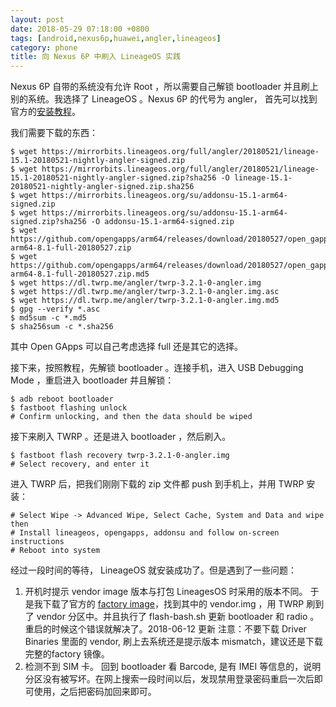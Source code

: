 ```yaml
---
layout: post
date: 2018-05-29 07:18:00 +0800
tags: [android,nexus6p,huawei,angler,lineageos]
category: phone
title: 向 Nexus 6P 中刷入 LineageOS 实践
---
```


Nexus 6P 自带的系统没有允许 Root ，所以需要自己解锁 bootloader 并且刷上别的系统。我选择了 LineageOS 。Nexus 6P 的代号为 angler， 首先可以找到官方的[安装教程](https://wiki.lineageos.org/devices/angler/install)。

我们需要下载的东西：

```shell
$ wget https://mirrorbits.lineageos.org/full/angler/20180521/lineage-15.1-20180521-nightly-angler-signed.zip
$ wget https://mirrorbits.lineageos.org/full/angler/20180521/lineage-15.1-20180521-nightly-angler-signed.zip?sha256 -O lineage-15.1-20180521-nightly-angler-signed.zip.sha256
$ wget https://mirrorbits.lineageos.org/su/addonsu-15.1-arm64-signed.zip
$ wget https://mirrorbits.lineageos.org/su/addonsu-15.1-arm64-signed.zip?sha256 -O addonsu-15.1-arm64-signed.zip
$ wget https://github.com/opengapps/arm64/releases/download/20180527/open_gapps-arm64-8.1-full-20180527.zip
$ wget https://github.com/opengapps/arm64/releases/download/20180527/open_gapps-arm64-8.1-full-20180527.zip.md5
$ wget https://dl.twrp.me/angler/twrp-3.2.1-0-angler.img
$ wget https://dl.twrp.me/angler/twrp-3.2.1-0-angler.img.asc
$ wget https://dl.twrp.me/angler/twrp-3.2.1-0-angler.img.md5
$ gpg --verify *.asc
$ md5sum -c *.md5
$ sha256sum -c *.sha256
``` 

其中 Open GApps 可以自己考虑选择 full 还是其它的选择。

接下来，按照教程，先解锁 bootloader 。连接手机，进入 USB Debugging Mode ，重启进入 bootloader 并且解锁：

```shell
$ adb reboot bootloader
$ fastboot flashing unlock
# Confirm unlocking, and then the data should be wiped
```

接下来刷入 TWRP 。还是进入 bootloader ，然后刷入。

```
$ fastboot flash recovery twrp-3.2.1-0-angler.img
# Select recovery, and enter it
```

进入 TWRP 后，把我们刚刚下载的 zip 文件都 push 到手机上，并用 TWRP 安装：

```
# Select Wipe -> Advanced Wipe, Select Cache, System and Data and wipe then
# Install lineageos, opengapps, addonsu and follow on-screen instructions
# Reboot into system
```

经过一段时间的等待， LineageOS 就安装成功了。但是遇到了一些问题：

1. 开机时提示 vendor image 版本与打包 LineagesOS 时采用的版本不同。
    于是我下载了官方的 [factory image](https://dl.google.com/dl/android/aosp/angler-opm2.171019.029.a1-factory-bf17e552.zip)，找到其中的 vendor.img ，用 TWRP 刷到了 vendor 分区中。并且执行了 flash-bash.sh 更新 bootloader 和 radio 。重启的时候这个错误就解决了。2018-06-12 更新 注意：不要下载 Driver Binaries 里面的 vendor, 刷上去系统还是提示版本 mismatch，建议还是下载完整的factory 镜像。
2. 检测不到 SIM 卡。
    回到 bootloader 看 Barcode, 是有 IMEI 等信息的，说明分区没有被写坏。在网上搜索一段时间以后，发现禁用登录密码重启一次后即可使用，之后把密码加回来即可。


